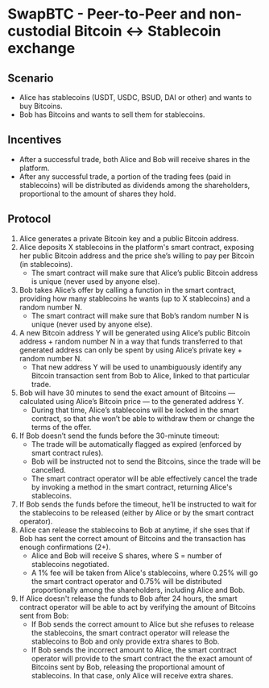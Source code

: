 # SwapBTC - Peer-to-Peer and non-custodial Bitcoin <-> Stablecoin exchange

## Scenario
* Alice has stablecoins (USDT, USDC, BSUD, DAI or other) and wants to buy Bitcoins.
* Bob has Bitcoins and wants to sell them for stablecoins.

## Incentives
* After a successful trade, both Alice and Bob will receive shares in the platform.
* After any successful trade, a portion of the trading fees (paid in stablecoins) will be distributed as dividends among the shareholders, proportional to the amount of shares they hold.

## Protocol
 1. Alice generates a private Bitcoin key and a public Bitcoin address.
 2. Alice deposits X stablecoins in the platform's smart contract, exposing her public Bitcoin address and the price she’s willing to pay per Bitcoin (in stablecoins).
    - The smart contract will make sure that Alice’s public Bitcoin address is unique (never used by anyone else).
 3. Bob takes Alice’s offer by calling a function in the smart contract, providing how many stablecoins he wants (up to X stablecoins) and a random number N.
    - The smart contract will make sure that Bob’s random number N is unique (never used by anyone else).
 4. A new Bitcoin address Y will be generated using Alice’s public Bitcoin address  + random number N in a way that funds transferred to that generated address can only be  spent by using Alice’s private key + random number N.
    - That new address Y will be used to unambiguously identify any Bitcoin transaction sent from Bob to Alice, linked to that particular trade.
 5. Bob will have 30 minutes to send the exact amount of Bitcoins — calculated using Alice’s Bitcoin price — to the generated address Y.
    - During that time, Alice’s stablecoins will be locked in the smart contract, so that she won’t be able to withdraw them or change the terms of the offer.
 6. If Bob doesn’t send the funds before the 30-minute timeout:
    - The trade will be automatically flagged as expired (enforced by smart contract rules).
    - Bob will be instructed not to send the Bitcoins, since the trade will be cancelled.
    - The smart contract operator will be able effectively cancel the trade by invoking a method in the smart contract, returning Alice's stablecoins.
 7. If Bob sends the funds before the timeout, he’ll be instructed to wait for the stablecoins to be released (either by Alice or by the smart contract operator).
 8. Alice can release the stablecoins to Bob at anytime, if she sses that if Bob has sent the correct amount of Bitcoins and the transaction has enough confirmations (2+).
    - Alice and Bob will receive S shares, where S = number of stablecoins negotiated.
    - A 1% fee will be taken from Alice's stablecoins, where 0.25% will go the smart contract operator and 0.75% will be distributed proportionally among the shareholders, including Alice and Bob.
 9. If Alice doesn't release the funds to Bob after 24 hours, the smart contract operator will be able to act by verifying the amount of Bitcoins sent from Bob:
    - If Bob sends the correct amount to Alice but she refuses to release the stablecoins, the smart contract operator will release the stablecoins to Bob and only provide extra shares to Bob.
    - If Bob sends the incorrect amount to Alice, the smart contract operator will provide to the smart contract the the exact amount of Bitcoins sent by Bob, releasing the proportional amount of stablecoins. In that case, only Alice will receive extra shares.
 

